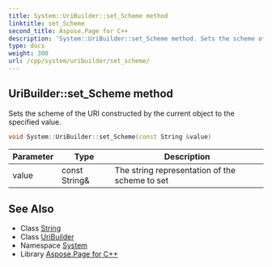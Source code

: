 ```yaml
---
title: System::UriBuilder::set_Scheme method
linktitle: set_Scheme
second_title: Aspose.Page for C++
description: 'System::UriBuilder::set_Scheme method. Sets the scheme of the URI constructed by the current object to the specified value in C++.'
type: docs
weight: 300
url: /cpp/system/uribuilder/set_scheme/
---
```

## UriBuilder::set_Scheme method


Sets the scheme of the URI constructed by the current object to the specified value.

```cpp
void System::UriBuilder::set_Scheme(const String &value)
```


| Parameter | Type | Description |
| --- | --- | --- |
| value | const String\& | The string representation of the scheme to set |

## See Also

* Class [String](../../string/)
* Class [UriBuilder](../)
* Namespace [System](../../)
* Library [Aspose.Page for C++](../../../)

